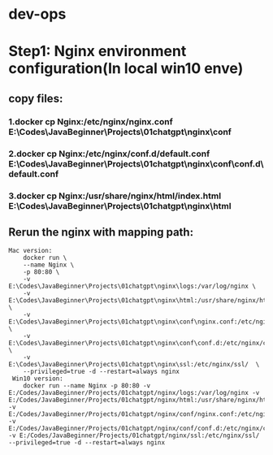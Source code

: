 # dev-ops

# Step1: Nginx environment configuration(In local win10 enve)
## copy files:
### 1.docker cp Nginx:/etc/nginx/nginx.conf E:\Codes\JavaBeginner\Projects\01chatgpt\nginx\conf
### 2.docker cp Nginx:/etc/nginx/conf.d/default.conf E:\Codes\JavaBeginner\Projects\01chatgpt\nginx\conf\conf.d\default.conf
### 3.docker cp Nginx:/usr/share/nginx/html/index.html E:\Codes\JavaBeginner\Projects\01chatgpt\nginx\html

## Rerun the nginx with mapping path:
    Mac version:
        docker run \
        --name Nginx \
        -p 80:80 \
        -v E:\Codes\JavaBeginner\Projects\01chatgpt\nginx\logs:/var/log/nginx \
        -v E:\Codes\JavaBeginner\Projects\01chatgpt\nginx\html:/usr/share/nginx/html \
        -v E:\Codes\JavaBeginner\Projects\01chatgpt\nginx\conf\nginx.conf:/etc/nginx/nginx.conf \
        -v E:\Codes\JavaBeginner\Projects\01chatgpt\nginx\conf\conf.d:/etc/nginx/conf.d \
        -v E:\Codes\JavaBeginner\Projects\01chatgpt\nginx\ssl:/etc/nginx/ssl/  \
        --privileged=true -d --restart=always nginx
     Win10 version:
        docker run --name Nginx -p 80:80 -v E:/Codes/JavaBeginner/Projects/01chatgpt/nginx/logs:/var/log/nginx -v E:/Codes/JavaBeginner/Projects/01chatgpt/nginx/html:/usr/share/nginx/html -v E:/Codes/JavaBeginner/Projects/01chatgpt/nginx/conf/nginx.conf:/etc/nginx/nginx.conf -v E:/Codes/JavaBeginner/Projects/01chatgpt/nginx/conf/conf.d:/etc/nginx/conf.d -v E:/Codes/JavaBeginner/Projects/01chatgpt/nginx/ssl:/etc/nginx/ssl/ --privileged=true -d --restart=always nginx
